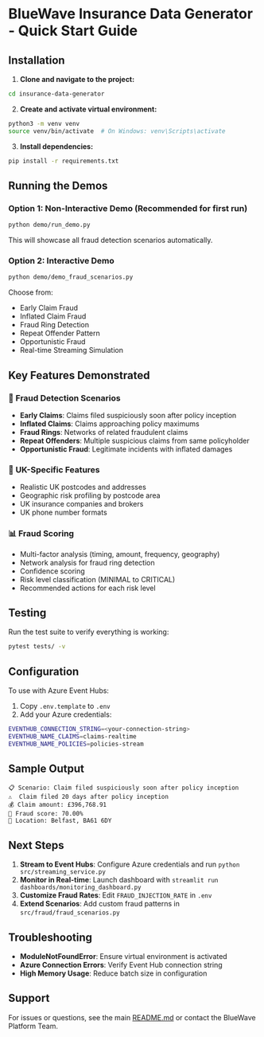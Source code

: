 # BlueWave Insurance Data Generator - Quick Start Guide

## Installation

1. **Clone and navigate to the project:**
```bash
cd insurance-data-generator
```

2. **Create and activate virtual environment:**
```bash
python3 -m venv venv
source venv/bin/activate  # On Windows: venv\Scripts\activate
```

3. **Install dependencies:**
```bash
pip install -r requirements.txt
```

## Running the Demos

### Option 1: Non-Interactive Demo (Recommended for first run)
```bash
python demo/run_demo.py
```
This will showcase all fraud detection scenarios automatically.

### Option 2: Interactive Demo
```bash
python demo/demo_fraud_scenarios.py
```
Choose from:
- Early Claim Fraud
- Inflated Claim Fraud  
- Fraud Ring Detection
- Repeat Offender Pattern
- Opportunistic Fraud
- Real-time Streaming Simulation

## Key Features Demonstrated

### 🎯 Fraud Detection Scenarios
- **Early Claims**: Claims filed suspiciously soon after policy inception
- **Inflated Claims**: Claims approaching policy maximums
- **Fraud Rings**: Networks of related fraudulent claims
- **Repeat Offenders**: Multiple suspicious claims from same policyholder
- **Opportunistic Fraud**: Legitimate incidents with inflated damages

### 📍 UK-Specific Features
- Realistic UK postcodes and addresses
- Geographic risk profiling by postcode area
- UK insurance companies and brokers
- UK phone number formats

### 📊 Fraud Scoring
- Multi-factor analysis (timing, amount, frequency, geography)
- Network analysis for fraud ring detection
- Confidence scoring
- Risk level classification (MINIMAL to CRITICAL)
- Recommended actions for each risk level

## Testing

Run the test suite to verify everything is working:
```bash
pytest tests/ -v
```

## Configuration

To use with Azure Event Hubs:
1. Copy `.env.template` to `.env`
2. Add your Azure credentials:
```bash
EVENTHUB_CONNECTION_STRING=<your-connection-string>
EVENTHUB_NAME_CLAIMS=claims-realtime
EVENTHUB_NAME_POLICIES=policies-stream
```

## Sample Output

```
📋 Scenario: Claim filed suspiciously soon after policy inception
⚠️  Claim filed 20 days after policy inception
💰 Claim amount: £396,768.91
🎯 Fraud score: 70.00%
📍 Location: Belfast, BA61 6DY
```

## Next Steps

1. **Stream to Event Hubs**: Configure Azure credentials and run `python src/streaming_service.py`
2. **Monitor in Real-time**: Launch dashboard with `streamlit run dashboards/monitoring_dashboard.py`
3. **Customize Fraud Rates**: Edit `FRAUD_INJECTION_RATE` in `.env`
4. **Extend Scenarios**: Add custom fraud patterns in `src/fraud/fraud_scenarios.py`

## Troubleshooting

- **ModuleNotFoundError**: Ensure virtual environment is activated
- **Azure Connection Errors**: Verify Event Hub connection string
- **High Memory Usage**: Reduce batch size in configuration

## Support

For issues or questions, see the main [README.md](README.md) or contact the BlueWave Platform Team.